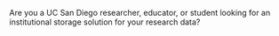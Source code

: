 Are you a UC San Diego researcher, educator, or student looking for an institutional storage solution for your research data?